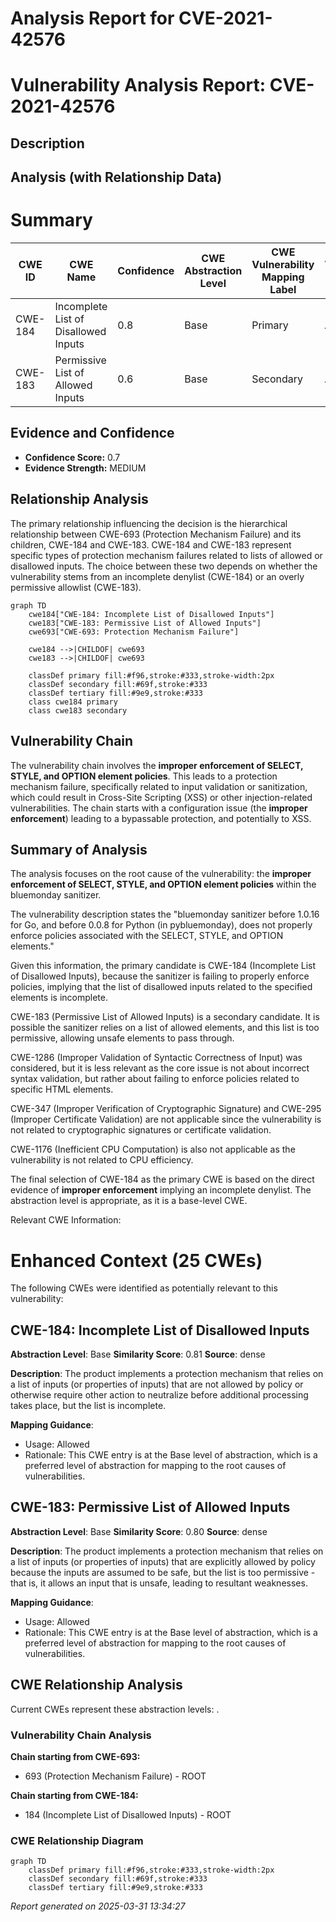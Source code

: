 # Analysis Report for CVE-2021-42576

# Vulnerability Analysis Report: CVE-2021-42576

## Description



## Analysis (with Relationship Data)

# Summary
| CWE ID | CWE Name | Confidence | CWE Abstraction Level | CWE Vulnerability Mapping Label | CWE-Vulnerability Mapping Notes |
|---|---|---|---|---|---|
| CWE-184 | Incomplete List of Disallowed Inputs | 0.8 | Base | Primary | Allowed |
| CWE-183 | Permissive List of Allowed Inputs | 0.6 | Base | Secondary | Allowed |

## Evidence and Confidence

*   **Confidence Score:** 0.7
*   **Evidence Strength:** MEDIUM

## Relationship Analysis
The primary relationship influencing the decision is the hierarchical relationship between CWE-693 (Protection Mechanism Failure) and its children, CWE-184 and CWE-183. CWE-184 and CWE-183 represent specific types of protection mechanism failures related to lists of allowed or disallowed inputs. The choice between these two depends on whether the vulnerability stems from an incomplete denylist (CWE-184) or an overly permissive allowlist (CWE-183).

```mermaid
graph TD
    cwe184["CWE-184: Incomplete List of Disallowed Inputs"]
    cwe183["CWE-183: Permissive List of Allowed Inputs"]
    cwe693["CWE-693: Protection Mechanism Failure"]

    cwe184 -->|CHILDOF| cwe693
    cwe183 -->|CHILDOF| cwe693
    
    classDef primary fill:#f96,stroke:#333,stroke-width:2px
    classDef secondary fill:#69f,stroke:#333
    classDef tertiary fill:#9e9,stroke:#333
    class cwe184 primary
    class cwe183 secondary
```

## Vulnerability Chain
The vulnerability chain involves the **improper enforcement of SELECT, STYLE, and OPTION element policies**. This leads to a protection mechanism failure, specifically related to input validation or sanitization, which could result in Cross-Site Scripting (XSS) or other injection-related vulnerabilities. The chain starts with a configuration issue (the **improper enforcement**) leading to a bypassable protection, and potentially to XSS.

## Summary of Analysis
The analysis focuses on the root cause of the vulnerability: the **improper enforcement of SELECT, STYLE, and OPTION element policies** within the bluemonday sanitizer.

The vulnerability description states the "bluemonday sanitizer before 1.0.16 for Go, and before 0.0.8 for Python (in pybluemonday), does not properly enforce policies associated with the SELECT, STYLE, and OPTION elements."

Given this information, the primary candidate is CWE-184 (Incomplete List of Disallowed Inputs), because the sanitizer is failing to properly enforce policies, implying that the list of disallowed inputs related to the specified elements is incomplete.

CWE-183 (Permissive List of Allowed Inputs) is a secondary candidate. It is possible the sanitizer relies on a list of allowed elements, and this list is too permissive, allowing unsafe elements to pass through.

CWE-1286 (Improper Validation of Syntactic Correctness of Input) was considered, but it is less relevant as the core issue is not about incorrect syntax validation, but rather about failing to enforce policies related to specific HTML elements.

CWE-347 (Improper Verification of Cryptographic Signature) and CWE-295 (Improper Certificate Validation) are not applicable since the vulnerability is not related to cryptographic signatures or certificate validation.

CWE-1176 (Inefficient CPU Computation) is also not applicable as the vulnerability is not related to CPU efficiency.

The final selection of CWE-184 as the primary CWE is based on the direct evidence of **improper enforcement** implying an incomplete denylist. The abstraction level is appropriate, as it is a base-level CWE.

Relevant CWE Information:

# Enhanced Context (25 CWEs)
The following CWEs were identified as potentially relevant to this vulnerability:

## CWE-184: Incomplete List of Disallowed Inputs
**Abstraction Level**: Base
**Similarity Score**: 0.81
**Source**: dense

**Description**:
The product implements a protection mechanism that relies on a list of inputs (or properties of inputs) that are not allowed by policy or otherwise require other action to neutralize before additional processing takes place, but the list is incomplete.

**Mapping Guidance**:
- Usage: Allowed
- Rationale: This CWE entry is at the Base level of abstraction, which is a preferred level of abstraction for mapping to the root causes of vulnerabilities.

## CWE-183: Permissive List of Allowed Inputs
**Abstraction Level**: Base
**Similarity Score**: 0.80
**Source**: dense

**Description**:
The product implements a protection mechanism that relies on a list of inputs (or properties of inputs) that are explicitly allowed by policy because the inputs are assumed to be safe, but the list is too permissive - that is, it allows an input that is unsafe, leading to resultant weaknesses.

**Mapping Guidance**:
- Usage: Allowed
- Rationale: This CWE entry is at the Base level of abstraction, which is a preferred level of abstraction for mapping to the root causes of vulnerabilities.


## CWE Relationship Analysis

Current CWEs represent these abstraction levels: .


### Vulnerability Chain Analysis

**Chain starting from CWE-693:**
- 693 (Protection Mechanism Failure) - ROOT


**Chain starting from CWE-184:**
- 184 (Incomplete List of Disallowed Inputs) - ROOT



### CWE Relationship Diagram

```mermaid
graph TD
    classDef primary fill:#f96,stroke:#333,stroke-width:2px
    classDef secondary fill:#69f,stroke:#333
    classDef tertiary fill:#9e9,stroke:#333
```



*Report generated on 2025-03-31 13:34:27*
